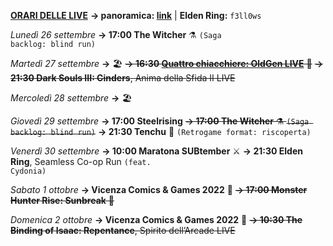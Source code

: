 <b><u>ORARI DELLE LIVE</u></b>
<b>→ panoramica: <a href="https://trello.com/b/iKwdSGf3/sabaku">link</a></b> | <b>Elden Ring:</b> <code>f3ll0ws</code>

<i>Lunedì 26 settembre</i>
<b>→ 17:00 The Witcher</b> ⚗️ <code>(Saga backlog: blind run)</code>

<i>Martedì 27 settembre</i>
<b>→</b> 🏖️
<s><b>→ 16:30 <a href="https://www.twitch.tv/oldgenproject">Quattro chiacchiere: OldGen LIVE</a></b> 💬</s>
<s><b>→ 21:30 Dark Souls III: Cinders</b>, Anima della Sfida II LIVE</s>

<i>Mercoledì 28 settembre</i>
<b>→</b> 🏖️

<i>Giovedì 29 settembre</i>
<b>→ 17:00 Steelrising</b>
<s><b>→ 17:00 The Witcher</b> ⚗️ <code>(Saga backlog: blind run)</code></s>
<b>→ 21:30 Tenchu</b> 🥷 <code>(Retrogame format: riscoperta)</code>

<i>Venerdì 30 settembre</i>
<b>→ 10:00 Maratona SUBtember</b> ⚔️
<b>→ 21:30 Elden Ring</b>, Seamless Co-op Run <code>(feat. Cydonia)</code>

<i>Sabato 1 ottobre</i>
<b>→ Vicenza Comics & Games 2022</b> 🚆
<s><b>→ 17:00 Monster Hunter Rise: Sunbreak</b> 👹</s>

<i>Domenica 2 ottobre</i>
<b>→ Vicenza Comics & Games 2022</b> 🚆
<s><b>→ 10:30 The Binding of Isaac: Repentance</b>, Spirito dell’Arcade LIVE</s>

